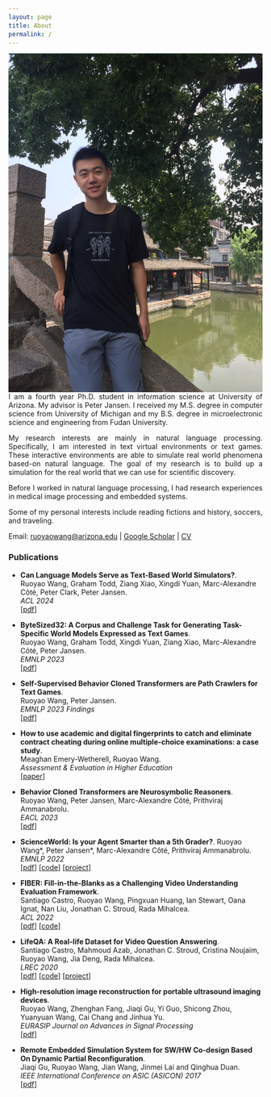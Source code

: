 ```yaml
---
layout: page
title: About
permalink: /
---
```

<img class="self-photo" style="float:right; padding-left:10px" src="images/IMG_0440.JPG">
<p style='text-align: justify;'> I am a fourth year Ph.D. student in information science at University of Arizona. My advisor is Peter Jansen. I received my M.S. degree in computer science from University of Michigan and my B.S. degree in microelectronic science and engineering from Fudan University. </p>


<p style='text-align: justify;'> My research interests are mainly in natural language processing. Specifically, I am interested in text virtual environments or text games. These interactive environments are able to simulate real world phenomena based-on natural language. The goal of my research is to build up a simulation for the real world that we can use for scientific discovery.</p>

<p style='text-align: justify;'> Before I worked in natural language processing, I had research experiences in medical image processing and embedded systems. </p>

<p style='text-align: justify;'> Some of my personal interests include reading fictions and history, soccers, and traveling. </p>

Email: ruoyaowang@arizona.edu | [Google Scholar](https://scholar.google.com/citations?user=EPHWeL4AAAAJ&hl=en) | [CV](Resume.pdf)

### Publications
- **Can Language Models Serve as Text-Based World Simulators?**.<br>
  Ruoyao Wang, Graham Todd, Ziang Xiao, Xingdi Yuan, Marc-Alexandre Côté, Peter Clark, Peter Jansen.<br>
  _ACL 2024_<br>
  [[pdf](https://arxiv.org/abs/2406.06485)]

- **ByteSized32: A Corpus and Challenge Task for Generating Task-Specific World Models Expressed as Text Games**.<br>
  Ruoyao Wang, Graham Todd, Xingdi Yuan, Ziang Xiao, Marc-Alexandre Côté, Peter Jansen.<br>
  _EMNLP 2023_<br>
  [[pdf](https://arxiv.org/abs/2305.14879)]

- **Self-Supervised Behavior Cloned Transformers are Path Crawlers for Text Games**.<br>
  Ruoyao Wang, Peter Jansen.<br>
  _EMNLP 2023 Findings_<br>
  [[pdf](https://openreview.net/pdf?id=g4FAvRcSuf)]

- **How to use academic and digital fingerprints to catch and eliminate contract cheating during online multiple-choice examinations: a case study**.<br>
  Meaghan Emery-Wetherell, Ruoyao Wang.<br>
  _Assessment & Evaluation in Higher Education_<br>
  [[paper](https://www.tandfonline.com/doi/full/10.1080/02602938.2023.2175348)]

- **Behavior Cloned Transformers are Neurosymbolic Reasoners**.<br>
  Ruoyao Wang, Peter Jansen, Marc-Alexandre Côté, Prithviraj Ammanabrolu.<br>
  _EACL 2023_<br>
  [[pdf](https://arxiv.org/abs/2210.07382)]

- **ScienceWorld: Is your Agent Smarter than a 5th Grader?**.
  Ruoyao Wang\*, Peter Jansen\*, Marc-Alexandre Côté, Prithviraj Ammanabrolu.<br>
  _EMNLP 2022_<br>
  [[pdf](https://arxiv.org/pdf/2203.07540v1.pdf)]
  [[code](https://github.com/allenai/ScienceWorld)]
  [[project](https://sciworld.apps.allenai.org/)]

- **FIBER: Fill-in-the-Blanks as a Challenging Video Understanding Evaluation Framework**.<br>
  Santiago Castro, Ruoyao Wang, Pingxuan Huang, Ian Stewart, Oana Ignat, Nan Liu, Jonathan C. Stroud, Rada Mihalcea.<br>
  _ACL 2022_<br>
  [[pdf](https://arxiv.org/abs/2104.04182)]
  [[code](https://github.com/MichiganNLP/video-fill-in-the-blank)]

- **LifeQA: A Real-life Dataset for Video Question Answering**.<br>
  Santiago Castro, Mahmoud Azab, Jonathan C. Stroud, Cristina Noujaim, Ruoyao Wang, Jia Deng, Rada Mihalcea.<br>
  _LREC 2020_<br>
  [[pdf](http://www.lrec-conf.org/proceedings/lrec2020/pdf/2020.lrec-1.536.pdf)]
  [[code](https://github.com/mmazab/LifeQA)]
  [[project](https://lit.eecs.umich.edu/lifeqa/)]

- **High-resolution image reconstruction for portable ultrasound imaging devices**.<br>
  Ruoyao Wang, Zhenghan Fang, Jiaqi Gu, Yi Guo, Shicong Zhou, Yuanyuan Wang, Cai Chang and Jinhua Yu.<br>
  _EURASIP Journal on Advances in Signal Processing_<br>
  [[pdf](https://link.springer.com/content/pdf/10.1186/s13634-019-0649-x.pdf)]

- **Remote Embedded Simulation System for SW/HW Co-design Based On Dynamic Partial Reconfiguration**.<br>
  Jiaqi Gu, Ruoyao Wang, Jian Wang, Jinmei Lai and Qinghua Duan.<br>
  _IEEE International Conference on ASIC (ASICON) 2017_<br>
  [[pdf](https://ieeexplore.ieee.org/document/8252498)]